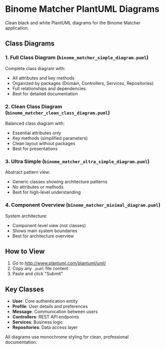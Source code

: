 # Binome Matcher PlantUML Diagrams

Clean black and white PlantUML diagrams for the Binome Matcher application.

## Class Diagrams

### 1. Full Class Diagram (`binome_matcher_simple_diagram.puml`)
Complete class diagram with:
- All attributes and key methods
- Organized by packages (Domain, Controllers, Services, Repositories)
- Full relationships and dependencies
- Best for detailed documentation

### 2. Clean Class Diagram (`binome_matcher_clean_class_diagram.puml`) 
Balanced class diagram with:
- Essential attributes only
- Key methods (simplified parameters)
- Clean layout without packages
- Best for presentations

### 3. Ultra Simple (`binome_matcher_ultra_simple_diagram.puml`)
Abstract pattern view:
- Generic classes showing architecture patterns
- No attributes or methods
- Best for high-level understanding

### 4. Component Overview (`binome_matcher_minimal_diagram.puml`)
System architecture:
- Component-level view (not classes)
- Shows main system boundaries
- Best for architecture overview

## How to View

1. Go to http://www.plantuml.com/plantuml/uml/
2. Copy any `.puml` file content
3. Paste and click "Submit"

## Key Classes

- **User**: Core authentication entity
- **Profile**: User details and preferences
- **Message**: Communication between users
- **Controllers**: REST API endpoints
- **Services**: Business logic
- **Repositories**: Data access layer

All diagrams use monochrome styling for clean, professional documentation.